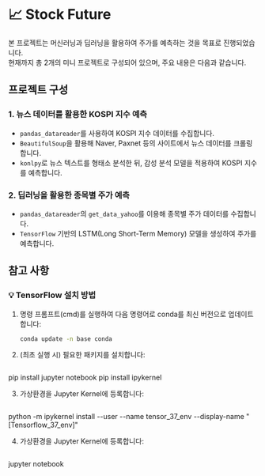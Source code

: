 # 📈 Stock Future

본 프로젝트는 머신러닝과 딥러닝을 활용하여 주가를 예측하는 것을 목표로 진행되었습니다.  
현재까지 총 2개의 미니 프로젝트로 구성되어 있으며, 주요 내용은 다음과 같습니다.

## 프로젝트 구성

### 1. 뉴스 데이터를 활용한 KOSPI 지수 예측

- `pandas_datareader`를 사용하여 KOSPI 지수 데이터를 수집합니다.
- `BeautifulSoup`을 활용해 Naver, Paxnet 등의 사이트에서 뉴스 데이터를 크롤링합니다.
- `konlpy`로 뉴스 텍스트를 형태소 분석한 뒤, 감성 분석 모델을 적용하여 KOSPI 지수를 예측합니다.

### 2. 딥러닝을 활용한 종목별 주가 예측

- `pandas_datareader`의 `get_data_yahoo`를 이용해 종목별 주가 데이터를 수집합니다.
- `TensorFlow` 기반의 LSTM(Long Short-Term Memory) 모델을 생성하여 주가를 예측합니다.

## 참고 사항

### 💡 TensorFlow 설치 방법

1. 명령 프롬프트(cmd)를 실행하여 다음 명령어로 conda를 최신 버전으로 업데이트합니다:
   ```bash
   conda update -n base conda
   
2. (최초 실행 시) 필요한 패키지를 설치합니다:
   ```bash
  pip install jupyter notebook
  pip install ipykernel

3. 가상환경을 Jupyter Kernel에 등록합니다:
   ```bash
  python -m ipykernel install --user --name tensor_37_env --display-name "[Tensorflow_37_env]"

4. 가상환경을 Jupyter Kernel에 등록합니다:
   ```bash
  jupyter notebook

